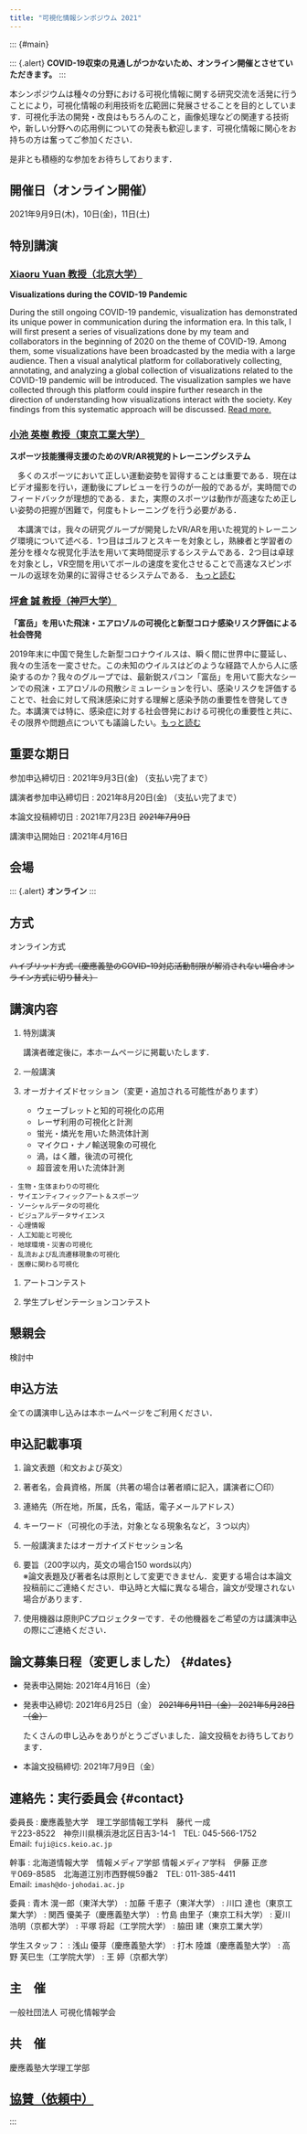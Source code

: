 ```yaml
---
title: "可視化情報シンポジウム 2021"
---
```


<!-- -->

::: {#main}

::: {.alert}
**COVID-19収束の見通しがつかないため、オンライン開催とさせていただきます。**
:::

本シンポジウムは種々の分野における可視化情報に関する研究交流を活発に行うことにより，可視化情報の利用技術を広範囲に発展させることを目的としています．可視化手法の開発・改良はもちろんのこと，画像処理などの関連する技術や，新しい分野への応用例についての発表も歓迎します．可視化情報に関心をお持ちの方は奮ってご参加ください．

是非とも積極的な参加をお待ちしております．

## 開催日（オンライン開催）

2021年9月9日(木)，10日(金)，11日(土)

## 特別講演

### [Xiaoru Yuan 教授（北京大学）](keynote.html#xiaoru)

**Visualizations during the COVID-19 Pandemic**

During the still ongoing COVID-19 pandemic, visualization has demonstrated its unique power in communication during the information era. In this talk, I will first present a series of visualizations done by my team and collaborators in the beginning of 2020 on the theme of COVID-19. Among them, some visualizations have been broadcasted by the media with a large audience. Then a visual analytical platform for collaboratively collecting, annotating, and analyzing a global collection of visualizations related to the COVID-19 pandemic will be introduced. The visualization samples we have collected through this platform could inspire further research in the direction of understanding how visualizations interact with the society. Key findings from this systematic approach will be discussed. [Read more.](keynote.html#xiaoru)

### [小池 英樹 教授（東京工業大学）](keynote.html#koike)

**スポーツ技能獲得支援のためのVR/AR視覚的トレーニングシステム**

　多くのスポーツにおいて正しい運動姿勢を習得することは重要である．現在はビデオ撮影を行い，運動後にプレビューを行うのが一般的であるが，実時間でのフィードバックが理想的である．また，実際のスポーツは動作が高速なため正しい姿勢の把握が困難で，何度もトレーニングを行う必要がある．

　本講演では，我々の研究グループが開発したVR/ARを用いた視覚的トレーニング環境について述べる．1つ目はゴルフとスキーを対象とし，熟練者と学習者の差分を様々な視覚化手法を用いて実時間提示するシステムである．2つ目は卓球を対象とし，VR空間を用いてボールの速度を変化させることで高速なスピンボールの返球を効果的に習得させるシステムである． [もっと読む](keynote.html#koike)

### [坪倉 誠 教授（神戸大学）](keynote.html#tsubokura)
**「富岳」を用いた飛沫・エアロゾルの可視化と新型コロナ感染リスク評価による社会啓発**

2019年末に中国で発生した新型コロナウイルスは、瞬く間に世界中に蔓延し、我々の生活を一変させた。この未知のウイルスはどのような経路で人から人に感染するのか？我々のグループでは、最新鋭スパコン「富岳」を用いて膨大なシーンでの飛沫・エアロゾルの飛散シミュレーションを行い、感染リスクを評価することで、社会に対して飛沫感染に対する理解と感染予防の重要性を啓発してきた。本講演では特に、感染症に対する社会啓発における可視化の重要性と共に、その限界や問題点についても議論したい。[もっと読む](keynote.html#tsubokura)


## 重要な期日

参加申込締切日
: 2021年9月3日(金) <span class="alert">（支払い完了まで）</span>

講演者参加申込締切日
: 2021年8月20日(金) <span class="alert">（支払い完了まで）</span>

本論文投稿締切日
: 2021年7月23日 ~~2021年7月9日~~

講演申込開始日
: 2021年4月16日


## 会場

::: {.alert}
**オンライン**
:::

<!--
慶應義塾大学日吉キャンパス来往舎<br/>
〒223-8521神奈川県横浜市港北区日吉4丁目1-1<br/>
[日吉キャンパス](http://www.hc.keio.ac.jp/ja/hiyoshi_campus/guide/) / 来往舎
-->

## 方式

オンライン方式

~~ハイブリッド方式（慶應義塾のCOVID-19対応活動制限が解消されない場合オンライン方式に切り替え）~~

## 講演内容

1. 特別講演

    講演者確定後に，本ホームページに掲載いたします．

1. 一般講演

1. オーガナイズドセッション（変更・追加される可能性があります）

    - ウェーブレットと知的可視化の応用
    - レーザ利用の可視化と計測
    - 蛍光・燐光を用いた熱流体計測
    - マイクロ・ナノ輸送現象の可視化
    - 渦，はく離，後流の可視化
    - 超音波を用いた流体計測
<!--- 混相流と可視化 -->
<!--- 音と振動の可視化 -->
<!--- 流体機械に関連した物理現象の可視化 -->
    - 生物・生体まわりの可視化
    - サイエンティフィックアート＆スポーツ
    - ソーシャルデータの可視化
    - ビジュアルデータサイエンス
    - 心理情報
    - 人工知能と可視化
    - 地球環境・災害の可視化
    - 乱流および乱流遷移現象の可視化
    - 医療に関わる可視化

1. アートコンテスト

1. 学生プレゼンテーションコンテスト

## 懇親会

検討中

<!-- 来往舎内ファカルティラウンジで開催予定 **-->

<!-- ## [ホームページ](https://www.vsj.jp/symp2021/) （近日公開） -->

## 申込方法

全ての講演申し込みは本ホームページをご利用ください．

## 申込記載事項

1. 論文表題（和文および英文）

1. 著者名，会員資格，所属（共著の場合は著者順に記入，講演者に〇印）

1. 連絡先（所在地，所属，氏名，電話，電子メールアドレス）

1. キーワード（可視化の手法，対象となる現象名など，３つ以内）

1. 一般講演またはオーガナイズドセッション名

1. 要旨（200字以内，英文の場合150 words以内）<br/>
    ※論文表題及び著者名は原則として変更できません．変更する場合は本論文投稿前にご連絡ください．申込時と大幅に異なる場合，論文が受理されない場合があります．

1. 使用機器は原則PCプロジェクターです．その他機器をご希望の方は講演申込の際にご連絡ください．

## 論文募集日程（変更しました） {#dates}

- 発表申込開始: 2021年4月16日（金）

- 発表申込締切: 2021年6月25日（金） ~~2021年6月11日（金） 2021年5月28日（金）~~

    たくさんの申し込みをありがとうございました．論文投稿をお待ちしております．

- 本論文投稿締切: 2021年7月9日（金）

## 連絡先：実行委員会 {#contact}

委員長
: 慶應義塾大学　理工学部情報工学科　藤代 一成</br>
    〒223-8522　神奈川県横浜港北区日吉3-14-1　TEL: 045-566-1752<br/>
    Email: `fuji@ics.keio.ac.jp`

幹事
: 北海道情報大学　情報メディア学部 情報メディア学科　伊藤 正彦</br>
    〒069-8585　北海道江別市西野幌59番2　TEL: 011-385-4411<br/>
    Email: `imash@do-johodai.ac.jp`

委員
: 青木 滉一郎（東洋大学）
: 加藤 千恵子（東洋大学）
: 川口 達也（東京工業大学）
: 関西 優美子（慶應義塾大学）
: 竹島 由里子（東京工科大学）
: 夏川 浩明（京都大学）
: 平塚 将起（工学院大学）
: 脇田 建（東京工業大学）

学生スタッフ：
: 浅山 優芽（慶應義塾大学）
: 打木 陸雄（慶應義塾大学）
: 高野 芙巳生（工学院大学）
: 王 婷（京都大学）

<!--
アートコンテスト担当（第48回）：
: 東洋大学 青木 滉一郎
: 東洋大学 加藤千恵子
-->


## 主　催

一般社団法人 可視化情報学会

## 共　催

慶應義塾大学理工学部

## [協賛（依頼中）](support.html)

:::
